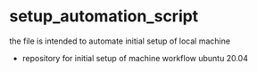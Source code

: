 # setup_automation_script
the file is intended to automate initial setup of local machine

- repository for  initial setup of machine workflow ubuntu 20.04
